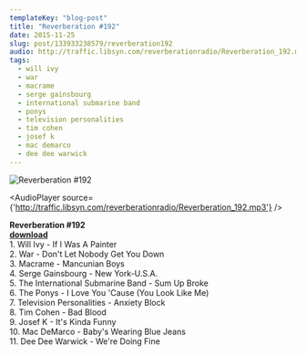 ```yaml
---
templateKey: "blog-post"
title: "Reverberation #192"
date: 2015-11-25
slug: post/133933238579/reverberation192
audio: http://traffic.libsyn.com/reverberationradio/Reverberation_192.mp3
tags:
  - will ivy
  - war
  - macrame
  - serge gainsbourg
  - international submarine band
  - ponys
  - television personalities
  - tim cohen
  - josef k
  - mac demarco
  - dee dee warwick
---
```


![Reverberation #192](../images/c182719a431298f7952a2af4b6bc4c3ac42a3e6d72ad07821d2aa2c44cffc3e6.png)

<AudioPlayer source={'http://traffic.libsyn.com/reverberationradio/Reverberation_192.mp3'} />

<p><b>Reverberation #192<br /><a href="http://traffic.libsyn.com/reverberationradio/Reverberation_192.mp3">download</a></b><br />1. Will Ivy - If I Was A Painter<br />2. War - Don't Let Nobody Get You Down<br />3. Macrame - Mancunian Boys<br />4. Serge Gainsbourg - New York-U.S.A.<br />5. The International Submarine Band - Sum Up Broke<br />6. The Ponys - I Love You 'Cause (You Look Like Me)<br />7. Television Personalities - Anxiety Block<br />8. Tim Cohen - Bad Blood<br />9. Josef K - It's Kinda Funny<br />10. Mac DeMarco - Baby's Wearing Blue Jeans<br />11. Dee Dee Warwick - We're Doing Fine</p>
